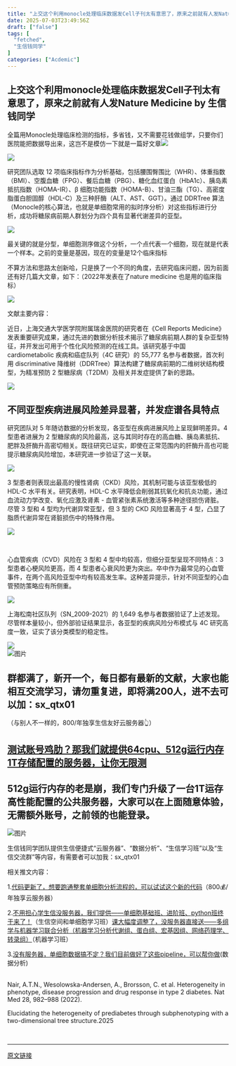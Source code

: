 ```yaml
---
title: "上交这个利用monocle处理临床数据发Cell子刊太有意思了，原来之前就有人发Nature Medicine"
date: 2025-07-03T23:49:56Z
draft: ["false"]
tags: [
  "fetched",
  "生信钱同学"
]
categories: ["Acdemic"]
---
```

上交这个利用monocle处理临床数据发Cell子刊太有意思了，原来之前就有人发Nature Medicine by 生信钱同学
------
<div><p data-pm-slice="0 0 []"><span leaf=""><span textstyle="">全篇用</span></span><span leaf="" data-pm-slice='1 1 ["para",{"tagName":"p","attributes":{"data-pm-slice":"0 0 []"},"namespaceURI":"http://www.w3.org/1999/xhtml"}]'><span textstyle="">Monocle处理临床检测的指标，多省钱，又不需要花钱做组学，只要你们医院能把数据导出来，这岂不是模仿一下就是一篇好文章</span><span textstyle=""><img data-ratio="1" data-src="https://res.wx.qq.com/t/wx_fed/we-emoji/res/assets/newemoji/2_02.png" data-w="20" src="https://res.wx.qq.com/t/wx_fed/we-emoji/res/assets/newemoji/2_02.png"></span></span></p><section nodeleaf=""><img data-imgfileid="100010421" data-s="300,640" data-src="https://mmbiz.qpic.cn/mmbiz_png/7At0Eia3NQFsJgcJ4dvpopjiaLWaamKb6mibb3VZbEqxHVvibVAyOLIOaLdEialL9A03DwL83PgiaFm3LVbQwTeCShjw/640?wx_fmt=png&amp;from=appmsg" data-type="png" type="block" src="https://mmbiz.qpic.cn/mmbiz_png/7At0Eia3NQFsJgcJ4dvpopjiaLWaamKb6mibb3VZbEqxHVvibVAyOLIOaLdEialL9A03DwL83PgiaFm3LVbQwTeCShjw/640?wx_fmt=png&amp;from=appmsg"></section><p data-pm-slice="0 0 []"><span leaf=""><span textstyle="">研究团队选取 12 项临床指标作为分析基础，包括腰围臀围比（WHR）、体重指数（BMI）、空腹血糖（FPG）、餐后血糖（PBG）、糖化血红蛋白（HbA1c）、胰岛素抵抗指数（HOMA-IR）、β 细胞功能指数（HOMA-B）、甘油三酯（TG）、高密度脂蛋白胆固醇（HDL-C）及三种肝酶（ALT、AST、GGT）。通过 DDRTree 算法（</span><span textstyle="">Monocle的核心算法，也就是单细胞常用的拟时序分析</span><span textstyle="">）对这些指标进行分析，成功将糖尿病前期人群划分为四个具有显著代谢差异的亚型。</span></span></p><section nodeleaf=""><img data-imgfileid="100010414" data-ratio="0.8925531914893617" data-s="300,640" data-src="https://mmbiz.qpic.cn/mmbiz_jpg/7At0Eia3NQFsJgcJ4dvpopjiaLWaamKb6mg5FD4PvXSU3ViagSjgGibZYSyu9aAtickvQVxNaCcTwoz4vIaVEF3SvTw/640?wx_fmt=jpeg&amp;from=appmsg" data-type="jpeg" data-w="1880" type="block" src="https://mmbiz.qpic.cn/mmbiz_jpg/7At0Eia3NQFsJgcJ4dvpopjiaLWaamKb6mg5FD4PvXSU3ViagSjgGibZYSyu9aAtickvQVxNaCcTwoz4vIaVEF3SvTw/640?wx_fmt=jpeg&amp;from=appmsg"></section><p data-pm-slice="0 0 []"><span leaf=""><span textstyle="">最关键的就是分型，单细胞测序做这个分析，一个点代表一个细胞，现在就是代表一个样本。之前的变量是基因，现在的变量是12个临床指标</span></span></p><p data-pm-slice="0 0 []"><span leaf=""><span textstyle="">不算方法和思路太创新哈，只是换了一个不同的角度，去研究临床问题，因为前面还有好几篇大文章，如下：（2022年发表在了nature medicine 也是用的临床指标）</span></span></p><section nodeleaf=""><img data-imgfileid="100010416" data-ratio="0.869198312236287" data-s="300,640" data-src="https://mmbiz.qpic.cn/mmbiz_jpg/7At0Eia3NQFsJgcJ4dvpopjiaLWaamKb6msm6zVaNboBSDVib7GNwh7MbsuJNLLU2pCmRsMqnpAxe7ba3fTCAlDfA/640?wx_fmt=jpeg&amp;from=appmsg" data-type="jpeg" data-w="1422" type="block" src="https://mmbiz.qpic.cn/mmbiz_jpg/7At0Eia3NQFsJgcJ4dvpopjiaLWaamKb6msm6zVaNboBSDVib7GNwh7MbsuJNLLU2pCmRsMqnpAxe7ba3fTCAlDfA/640?wx_fmt=jpeg&amp;from=appmsg"></section><p data-pm-slice="0 0 []"><span leaf=""><span textstyle="">文献主要内容：</span></span></p><p data-pm-slice="0 0 []"><span data-pm-slice="0 0 []"><span leaf=""><span textstyle="">近日，上海交通大学医学院附属瑞金医院的研究者在《Cell Reports Medicine》发表重要研究成果，通过先进的数据分析技术揭示了糖尿病前期人群的复杂亚型特征，并开发出可用于个性化风险预测的在线工具。</span><span textstyle="">该研究基于中国 cardiometabolic 疾病和癌症队列（4C 研究）的 55,777 名参与者数据，首次利用 discriminative 降维树（DDRTree）算法构建了糖尿病前期的二维树状结构模型，为精准预防 2 型糖尿病（T2DM）及相关并发症提供了新的思路。</span></span></span></p><section nodeleaf=""><img data-imgfileid="100010415" data-ratio="0.6532618409294012" data-s="300,640" data-src="https://mmbiz.qpic.cn/mmbiz_jpg/7At0Eia3NQFsJgcJ4dvpopjiaLWaamKb6msLGHrK4xykcgChmIYnl1sGIMYluZOauZqNbHJteYaGbicBcyh1egT5g/640?wx_fmt=jpeg&amp;from=appmsg" data-type="jpeg" data-w="2238" type="block" src="https://mmbiz.qpic.cn/mmbiz_jpg/7At0Eia3NQFsJgcJ4dvpopjiaLWaamKb6msLGHrK4xykcgChmIYnl1sGIMYluZOauZqNbHJteYaGbicBcyh1egT5g/640?wx_fmt=jpeg&amp;from=appmsg"></section><h2 data-pm-slice="0 0 []"><span leaf=""><span textstyle="">不同亚型疾病进展风险差异显著，并发症谱各具特点</span></span></h2><p><span leaf=""><span textstyle="">研究团队对 5 年随访数据的分析发现，各亚型在疾病进展风险上呈现鲜明差异。4 型患者进展为 2 型糖尿病的风险最高，这与其同时存在的高血糖、胰岛素抵抗、肥胖及肝酶升高密切相关。既往研究已证实，即使在正常范围内的肝酶升高也可能提示糖尿病风险增加，本研究进一步验证了这一关联。</span></span></p><section nodeleaf=""><img data-imgfileid="100010417" data-ratio="0.5476190476190477" data-s="300,640" data-src="https://mmbiz.qpic.cn/mmbiz_jpg/7At0Eia3NQFsJgcJ4dvpopjiaLWaamKb6mT00s8XB5mF34hPibQvp5RtwM9t53E4LsGBxMibTsCbZWzu20qOLnwqDQ/640?wx_fmt=jpeg&amp;from=appmsg" data-type="jpeg" data-w="2268" type="block" src="https://mmbiz.qpic.cn/mmbiz_jpg/7At0Eia3NQFsJgcJ4dvpopjiaLWaamKb6mT00s8XB5mF34hPibQvp5RtwM9t53E4LsGBxMibTsCbZWzu20qOLnwqDQ/640?wx_fmt=jpeg&amp;from=appmsg"></section><p><span leaf=""><span textstyle="">3 型患者则表现出最高的慢性肾病（CKD）风险，其机制可能与该亚型极低的 HDL-C 水平有关。研究表明，HDL-C 水平降低会削弱其抗氧化和抗炎功能，通过血流动力学改变、氧化应激及肾素 - 血管紧张素系统激活等多种途径损伤肾脏。尽管 3 型和 4 型均为代谢异常亚型，但 3 型的 CKD 风险显著高于 4 型，凸显了脂质代谢异常在肾脏损伤中的特殊作用。</span></span></p><section nodeleaf=""><img data-imgfileid="100010418" data-ratio="0.9847328244274809" data-s="300,640" data-src="https://mmbiz.qpic.cn/mmbiz_jpg/7At0Eia3NQFsJgcJ4dvpopjiaLWaamKb6mkia9l13NU1NibLl5OxIlu3fN2pibfxXZtQicPxjtbIqHwRTq0Z4pSEOTqw/640?wx_fmt=jpeg&amp;from=appmsg" data-type="jpeg" data-w="1834" type="block" src="https://mmbiz.qpic.cn/mmbiz_jpg/7At0Eia3NQFsJgcJ4dvpopjiaLWaamKb6mkia9l13NU1NibLl5OxIlu3fN2pibfxXZtQicPxjtbIqHwRTq0Z4pSEOTqw/640?wx_fmt=jpeg&amp;from=appmsg"></section><p><span leaf=""><br></span></p><p><span leaf=""><span textstyle="">心血管疾病（CVD）风险在 3 型和 4 型中均较高，但细分亚型呈现不同特点：3 型患者心梗风险更高，而 4 型患者心衰风险更为突出。卒中作为最常见的心血管事件，在两个高风险亚型中均有较高发生率。这种差异提示，针对不同亚型的心血管预防策略应有所侧重。</span></span></p><section nodeleaf=""><img data-imgfileid="100010419" data-ratio="0.6993534482758621" data-s="300,640" data-src="https://mmbiz.qpic.cn/mmbiz_jpg/7At0Eia3NQFsJgcJ4dvpopjiaLWaamKb6m8ET5YGqYcY9jicmMWpxCAt4K18PzHYHFry2PPeTooVsYcVgMMJpf3yw/640?wx_fmt=jpeg&amp;from=appmsg" data-type="jpeg" data-w="1856" type="block" src="https://mmbiz.qpic.cn/mmbiz_jpg/7At0Eia3NQFsJgcJ4dvpopjiaLWaamKb6m8ET5YGqYcY9jicmMWpxCAt4K18PzHYHFry2PPeTooVsYcVgMMJpf3yw/640?wx_fmt=jpeg&amp;from=appmsg"></section><p><span leaf=""><span textstyle="">上海松南社区队列（SN_2009-2021）的 1,649 名参与者数据验证了上述发现。尽管样本量较小，但外部验证结果显示，各亚型的疾病风险分布模式与 4C 研究高度一致，证实了该分类模型的稳定性。</span></span></p><section nodeleaf=""><img data-imgfileid="100010420" data-ratio="0.4403066812705367" data-s="300,640" data-src="https://mmbiz.qpic.cn/mmbiz_jpg/7At0Eia3NQFsJgcJ4dvpopjiaLWaamKb6mHGngeQzwMSOeCb69mibFqNsxZcLVNOXIB5npher98ZsYdu48LmNXQIw/640?wx_fmt=jpeg&amp;from=appmsg" data-type="jpeg" data-w="1826" type="block" src="https://mmbiz.qpic.cn/mmbiz_jpg/7At0Eia3NQFsJgcJ4dvpopjiaLWaamKb6mHGngeQzwMSOeCb69mibFqNsxZcLVNOXIB5npher98ZsYdu48LmNXQIw/640?wx_fmt=jpeg&amp;from=appmsg"></section><section nodeleaf="" data-pm-slice="0 0 []"><img alt="图片" data-croporisrc="https://mmbiz.qpic.cn/sz_mmbiz_png/2bvYMoCQeZcmnT7icJqfjFGicRGdYuJfc2kfWwMic68ibOcgy3ys4iaUbDrR0VKeTwyCpMdQbLG1UQU5MERqtG3eNiaA/0?wx_fmt=png&amp;from=appmsg" data-cropx1="96.65625" data-cropx2="915.9330357142857" data-cropy1="142.6830357142857" data-cropy2="1284.1473214285713" data-imgfileid="100001422" data-ratio="1.393162393162393" data-s="300,640" data-src="https://mmbiz.qpic.cn/sz_mmbiz_jpg/2bvYMoCQeZcmnT7icJqfjFGicRGdYuJfc27ibiblz0cTGYDywTJRC6YXhPaoL13ecEg9jXsK73Ll5lsZTO1sWVzNfg/640?wx_fmt=jpeg&amp;wxfrom=5&amp;wx_lazy=1&amp;tp=wxpic" data-type="png" data-w="819" type="block" src="https://mmbiz.qpic.cn/sz_mmbiz_jpg/2bvYMoCQeZcmnT7icJqfjFGicRGdYuJfc27ibiblz0cTGYDywTJRC6YXhPaoL13ecEg9jXsK73Ll5lsZTO1sWVzNfg/640?wx_fmt=jpeg&amp;wxfrom=5&amp;wx_lazy=1&amp;tp=wxpic"></section><h2 spellcheck="true" placeholder="标题 1" data-content-editable-leaf="true" data-pm-slice="0 0 []"><span data-token-index="0"><span leaf=""><span textstyle="">群都满了，新开一个，每日都有最新的文献，大家也能相互交流学习，请勿重复进，即将满200人，进不去可以加：</span><span textstyle="">sx_qtx01</span></span></span></h2><section nodeleaf=""><mp-common-profile data-pluginname="mpprofile" data-nickname="生信钱同学云计算" data-index="0" data-from="2" data-headimg="http://mmbiz.qpic.cn/mmbiz_png/WSicobplxKJnfBfE78nfcT75dyMrCMmRyHibYVwNsjOXKcbCatvCgOoWk82wO8wAibtWuTVOJh3oWUIaGj6G2ibzww/300?wx_fmt=png&amp;wxfrom=19" data-signature="欢迎来到生信钱同学云计算平台服务号，本账号致力于为大家提供最便捷、最好用云计算平台，以及AI科研辅助产品，欢迎持续关注，我们后续将推出一些列高质量科研辅助工具。" data-id="Mzk3NTM1NTgzNA==" data-is_biz_ban="0" data-origin_num="0" data-biz_account_status="0" data-service_type="2" data-verify_status="0"></mp-common-profile></section><p data-pm-slice="3 13 []"><span data-pm-slice="0 0 []"><span leaf="">（与别人不一样的，800/年独享生信友好云服务器👆）</span></span></p><h2 spellcheck="true" placeholder="标题 1" data-content-editable-leaf="true" data-pm-slice="0 0 []"><span data-token-index="0"><span leaf=""><a target="_blank" href="https://mp.weixin.qq.com/s?__biz=MzkwMzY2NjkwNg==&amp;mid=2247493988&amp;idx=1&amp;sn=9d47426ba6d63fb39d309fed26c4b755&amp;scene=21#wechat_redirect" textvalue="测试账号鸡肋？那我们就提供64cpu、512g运行内存 1T存储配置的服务器，让你无限测" data-itemshowtype="0" linktype="text" data-linktype="2"><span textstyle="">测试账号鸡肋？那我们就提供64cpu、512g运行内存 1T存储配置的服务器，让你无限测</span></a></span></span></h2><h2 spellcheck="true" placeholder="标题 1" data-content-editable-leaf="true" data-pm-slice="0 0 []"><span data-token-index="0"><span leaf=""><span textstyle="">512g运行内存的老是崩，我们专门升级了一台1T运存高性能配置的公共服务器，大家可以在上面随意体验，无需额外账号，之前领的也能登录。</span></span></span></h2><section data-pm-slice="0 0 []"><section><section><section><section data-role="title" data-tools="135编辑器" data-id="95707" data-pm-slice="0 0 []"><section nodeleaf=""><img alt="图片" data-imgfileid="100001227" data-ratio="0.3525" data-src="https://mmbiz.qpic.cn/sz_mmbiz_gif/2bvYMoCQeZdiaVjafQy1TPn3uKCGT7qruy86TWEbgNmJ0DjVaVbqTBSQJ7vvQ62HLFuVU9aS0Twf4qK7cib0srmQ/640?wx_fmt=gif&amp;from=appmsg&amp;wxfrom=5&amp;wx_lazy=1&amp;tp=wxpic" data-type="gif" data-w="400" data-width="100%" src="https://mmbiz.qpic.cn/sz_mmbiz_gif/2bvYMoCQeZdiaVjafQy1TPn3uKCGT7qruy86TWEbgNmJ0DjVaVbqTBSQJ7vvQ62HLFuVU9aS0Twf4qK7cib0srmQ/640?wx_fmt=gif&amp;from=appmsg&amp;wxfrom=5&amp;wx_lazy=1&amp;tp=wxpic"></section></section></section><section><section data-cacheurl="" data-fail="0" data-lazy-bgimg="https://mmbiz.qpic.cn/sz_mmbiz_png/o6dficDtnSUQYBmTyJADgsick19ha11MAnuN8P0R3qx8kukicnicX8I4xsU68MfsGVoqOHkSYdJqTSdlJulLRbib5rA/640?wx_fmt=png&amp;from=appmsg" data-remoteid=""><section><section><p><span leaf=""><span textstyle="">生信钱同学团队提供生信便捷式“云服务器”、“数据分析”、“生信学习班”以及“生信交流群”等内容，有需要者可以加我：sx_qtx01</span></span></p></section></section><section><p><span leaf="">相关推文内容：</span></p><p><span leaf="">1.<a target="_blank" href="https://mp.weixin.qq.com/s?__biz=Mzk3NTM1NTgzNA==&amp;mid=2247483691&amp;idx=1&amp;sn=6df74111468228086d4b3f36111e9642&amp;scene=21#wechat_redirect" textvalue="代码更新了，想要跑通整套单细胞分析流程的，可以试试这个新的代码" data-itemshowtype="11" linktype="text" data-linktype="2">代码更新了，想要跑通整套单细胞分析流程的，可以试试这个新的代码</a><span textstyle="">（800💰/年独享云服务器）</span></span></p><p><span leaf="">2.<a target="_blank" href="https://mp.weixin.qq.com/s?__biz=MzkwMzY2NjkwNg==&amp;mid=2247493843&amp;idx=1&amp;sn=c2de420594fe263b589a47380ca6930e&amp;scene=21#wechat_redirect" textvalue="不用担心学生信没服务器，我们提供——单细胞基础班、进阶班、python班终于来了！" data-itemshowtype="0" linktype="text" data-linktype="2">不用担心学生信没服务器，我们提供——单细胞基础班、进阶班、python班终于来了！</a><span textstyle="">（生信空间和单细胞学习班）</span><a target="_blank" href="https://mp.weixin.qq.com/s?__biz=MzkwMzY2NjkwNg==&amp;mid=2247493783&amp;idx=1&amp;sn=aca0bda8459a3d0b68a7bce4cd9486d3&amp;scene=21#wechat_redirect" textvalue="课大幅度调整了，没服务器直接送——多组学与机器学习联合分析（机器学习分析代谢组、蛋白组、宏基因组、网络药理学、转录组）" data-itemshowtype="0" linktype="text" data-linktype="2">课大幅度调整了，没服务器直接送——多组学与机器学习联合分析（机器学习分析代谢组、蛋白组、宏基因组、网络药理学、转录组）</a><span textstyle="">（机器学习班）</span></span></p><p><span leaf="">3.<a target="_blank" href="https://mp.weixin.qq.com/s?__biz=MzkwMzY2NjkwNg==&amp;mid=2247490275&amp;idx=1&amp;sn=200ccc0a415860f9d73b9068657096ff&amp;scene=21#wechat_redirect" textvalue="没有服务器，单细胞数据搞不定？我们目前做好了这些pipeline，可以帮你做" data-itemshowtype="0" linktype="text" data-linktype="2">没有服务器，单细胞数据搞不定？我们目前做好了这些pipeline，可以帮你做</a><span textstyle="">(数据分析)</span></span></p></section></section></section></section></section></section><section data-role="outer" label="Powered by 135editor.com onekey" data-pm-slice="0 0 []"><section><section data-bdopacity="20%"><section data-bdopacity="40%"><section data-bdopacity="60%"><section data-bdopacity="80%"><section data-bgopacity="90%"><p><span leaf=""><br></span><span leaf=""><span textstyle="">Nair, A.T.N., Wesolowska-Andersen, A., Brorsson, C. et al. Heterogeneity in phenotype, disease progression and drug response in type 2 diabetes. Nat Med 28, 982–988 (2022).</span></span><span leaf=""><br></span></p><p><span leaf=""><span textstyle="">Elucidating the heterogeneity of prediabetes through subphenotyping with a two-dimensional tree structure.2025</span></span></p></section></section></section></section></section></section></section><p data-pm-slice="0 0 []"><span data-pm-slice="0 0 []"><span leaf=""><br></span></span></p><p><mp-style-type data-value="3"></mp-style-type></p></div>  
<hr>
<a href="https://mp.weixin.qq.com/s/1TleoKWS6aKxdWtx60Q1vg",target="_blank" rel="noopener noreferrer">原文链接</a>

